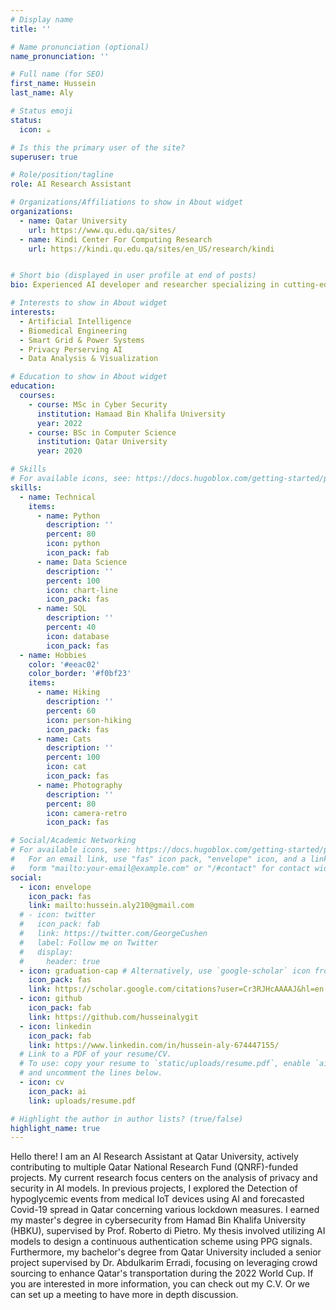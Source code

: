 ```yaml
---
# Display name
title: ''

# Name pronunciation (optional)
name_pronunciation: ''

# Full name (for SEO)
first_name: Hussein
last_name: Aly

# Status emoji
status:
  icon: ☕️

# Is this the primary user of the site?
superuser: true

# Role/position/tagline
role: AI Research Assistant

# Organizations/Affiliations to show in About widget
organizations:
  - name: Qatar University
    url: https://www.qu.edu.qa/sites/
  - name: Kindi Center For Computing Research 
    url: https://kindi.qu.edu.qa/sites/en_US/research/kindi


# Short bio (displayed in user profile at end of posts)
bio: Experienced AI developer and researcher specializing in cutting-edge machine learning and deep learning techniques

# Interests to show in About widget
interests:
  - Artificial Intelligence
  - Biomedical Engineering
  - Smart Grid & Power Systems
  - Privacy Perserving AI 
  - Data Analysis & Visualization

# Education to show in About widget
education:
  courses:
    - course: MSc in Cyber Security
      institution: Hamaad Bin Khalifa University
      year: 2022
    - course: BSc in Computer Science 
      institution: Qatar University
      year: 2020

# Skills
# For available icons, see: https://docs.hugoblox.com/getting-started/page-builder/#icons
skills:
  - name: Technical
    items:
      - name: Python
        description: ''
        percent: 80
        icon: python
        icon_pack: fab
      - name: Data Science
        description: ''
        percent: 100
        icon: chart-line
        icon_pack: fas
      - name: SQL
        description: ''
        percent: 40
        icon: database
        icon_pack: fas
  - name: Hobbies
    color: '#eeac02'
    color_border: '#f0bf23'
    items:
      - name: Hiking
        description: ''
        percent: 60
        icon: person-hiking
        icon_pack: fas
      - name: Cats
        description: ''
        percent: 100
        icon: cat
        icon_pack: fas
      - name: Photography
        description: ''
        percent: 80
        icon: camera-retro
        icon_pack: fas

# Social/Academic Networking
# For available icons, see: https://docs.hugoblox.com/getting-started/page-builder/#icons
#   For an email link, use "fas" icon pack, "envelope" icon, and a link in the
#   form "mailto:your-email@example.com" or "/#contact" for contact widget.
social:
  - icon: envelope
    icon_pack: fas
    link: mailto:hussein.aly210@gmail.com
  # - icon: twitter
  #   icon_pack: fab
  #   link: https://twitter.com/GeorgeCushen
  #   label: Follow me on Twitter
  #   display:
  #     header: true
  - icon: graduation-cap # Alternatively, use `google-scholar` icon from `ai` icon pack
    icon_pack: fas
    link: https://scholar.google.com/citations?user=Cr3RJHcAAAAJ&hl=en
  - icon: github
    icon_pack: fab
    link: https://github.com/husseinalygit
  - icon: linkedin
    icon_pack: fab
    link: https://www.linkedin.com/in/hussein-aly-674447155/
  # Link to a PDF of your resume/CV.
  # To use: copy your resume to `static/uploads/resume.pdf`, enable `ai` icons in `params.yaml`,
  # and uncomment the lines below.
  - icon: cv
    icon_pack: ai
    link: uploads/resume.pdf

# Highlight the author in author lists? (true/false)
highlight_name: true
---
```


Hello there! 
I am an AI Research Assistant at Qatar University, actively contributing to multiple Qatar National Research Fund (QNRF)-funded projects. My current research focus centers on the analysis of privacy and security in AI models. In previous projects, I explored the Detection of hypoglycemic events from medical IoT devices using AI and forecasted Covid-19 spread in Qatar concerning various lockdown measures.
I earned my master's degree in cybersecurity from Hamad Bin Khalifa University (HBKU), supervised by Prof. Roberto di Pietro. My thesis involved utilizing AI models to design a continuous authentication scheme using PPG signals. Furthermore, my bachelor's degree from Qatar University included a senior project supervised by Dr. Abdulkarim Erradi, focusing on leveraging crowd sourcing to enhance Qatar's transportation during the 2022 World Cup.
If you are interested in more information, you can check out my C.V. Or we can set up a meeting to have more in depth discussion. 
